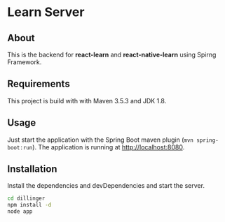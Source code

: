 # Learn Server


## About
This is the backend for **react-learn** and **react-native-learn** using Spirng Framework.


## Requirements
This project is build with with Maven 3.5.3 and JDK 1.8.

## Usage
Just start the application with the Spring Boot maven plugin (`mvn spring-boot:run`). The application is
running at [http://localhost:8080](http://localhost:8080).

## Installation

Install the dependencies and devDependencies and start the server.

```sh
cd dillinger
npm install -d
node app
```